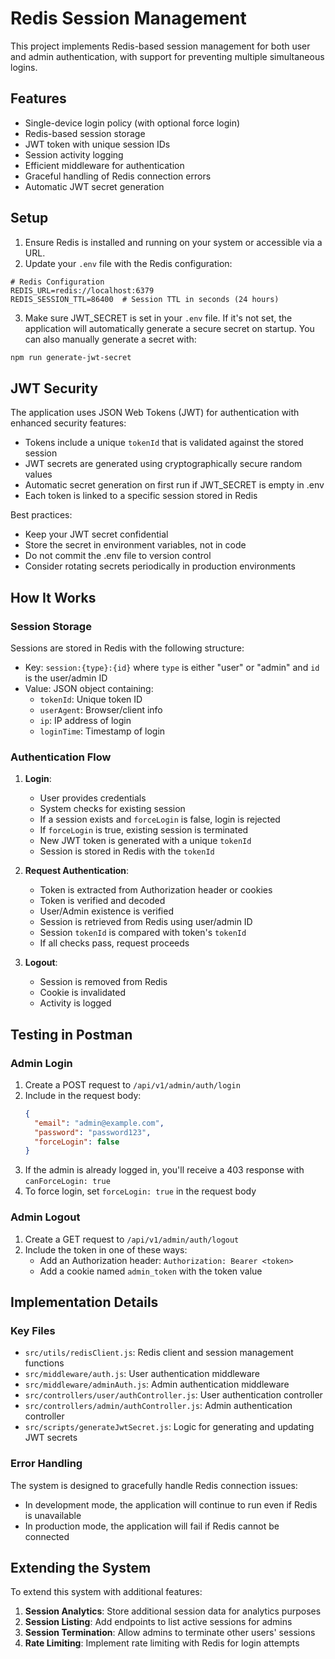 # Redis Session Management

This project implements Redis-based session management for both user and admin authentication, with support for preventing multiple simultaneous logins.

## Features

- Single-device login policy (with optional force login)
- Redis-based session storage
- JWT token with unique session IDs
- Session activity logging
- Efficient middleware for authentication
- Graceful handling of Redis connection errors
- Automatic JWT secret generation

## Setup

1. Ensure Redis is installed and running on your system or accessible via a URL.
2. Update your `.env` file with the Redis configuration:

```
# Redis Configuration
REDIS_URL=redis://localhost:6379
REDIS_SESSION_TTL=86400  # Session TTL in seconds (24 hours)
```

3. Make sure JWT_SECRET is set in your `.env` file. If it's not set, the application will automatically generate a secure secret on startup. You can also manually generate a secret with:

```bash
npm run generate-jwt-secret
```

## JWT Security

The application uses JSON Web Tokens (JWT) for authentication with enhanced security features:

- Tokens include a unique `tokenId` that is validated against the stored session
- JWT secrets are generated using cryptographically secure random values
- Automatic secret generation on first run if JWT_SECRET is empty in .env
- Each token is linked to a specific session stored in Redis

Best practices:
- Keep your JWT secret confidential
- Store the secret in environment variables, not in code
- Do not commit the .env file to version control
- Consider rotating secrets periodically in production environments

## How It Works

### Session Storage

Sessions are stored in Redis with the following structure:

- Key: `session:{type}:{id}` where `type` is either "user" or "admin" and `id` is the user/admin ID
- Value: JSON object containing:
  - `tokenId`: Unique token ID
  - `userAgent`: Browser/client info
  - `ip`: IP address of login
  - `loginTime`: Timestamp of login

### Authentication Flow

1. **Login**:
   - User provides credentials
   - System checks for existing session
   - If a session exists and `forceLogin` is false, login is rejected
   - If `forceLogin` is true, existing session is terminated
   - New JWT token is generated with a unique `tokenId`
   - Session is stored in Redis with the `tokenId`

2. **Request Authentication**:
   - Token is extracted from Authorization header or cookies
   - Token is verified and decoded
   - User/Admin existence is verified
   - Session is retrieved from Redis using user/admin ID
   - Session `tokenId` is compared with token's `tokenId`
   - If all checks pass, request proceeds

3. **Logout**:
   - Session is removed from Redis
   - Cookie is invalidated
   - Activity is logged

## Testing in Postman

### Admin Login

1. Create a POST request to `/api/v1/admin/auth/login`
2. Include in the request body:
   ```json
   {
     "email": "admin@example.com",
     "password": "password123",
     "forceLogin": false
   }
   ```
3. If the admin is already logged in, you'll receive a 403 response with `canForceLogin: true`
4. To force login, set `forceLogin: true` in the request body

### Admin Logout

1. Create a GET request to `/api/v1/admin/auth/logout`
2. Include the token in one of these ways:
   - Add an Authorization header: `Authorization: Bearer <token>`
   - Add a cookie named `admin_token` with the token value

## Implementation Details

### Key Files

- `src/utils/redisClient.js`: Redis client and session management functions
- `src/middleware/auth.js`: User authentication middleware
- `src/middleware/adminAuth.js`: Admin authentication middleware
- `src/controllers/user/authController.js`: User authentication controller
- `src/controllers/admin/authController.js`: Admin authentication controller
- `src/scripts/generateJwtSecret.js`: Logic for generating and updating JWT secrets

### Error Handling

The system is designed to gracefully handle Redis connection issues:
- In development mode, the application will continue to run even if Redis is unavailable
- In production mode, the application will fail if Redis cannot be connected

## Extending the System

To extend this system with additional features:

1. **Session Analytics**: Store additional session data for analytics purposes
2. **Session Listing**: Add endpoints to list active sessions for admins
3. **Session Termination**: Allow admins to terminate other users' sessions
4. **Rate Limiting**: Implement rate limiting with Redis for login attempts 